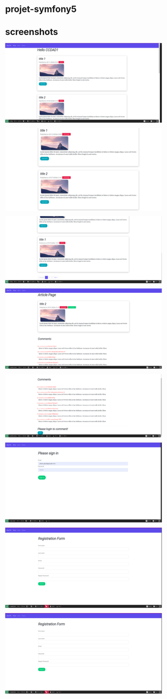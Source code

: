 # projet-symfony5

# screenshots

![](screenshots/screen1.png)

![](screenshots/screen2.png)

![](screenshots/screen3.png)

![](screenshots/screen4.png)

![](screenshots/screen5.png)

![](screenshots/screen6.png)

![](screenshots/screen7.png)

![](screenshots/screen7.png)
